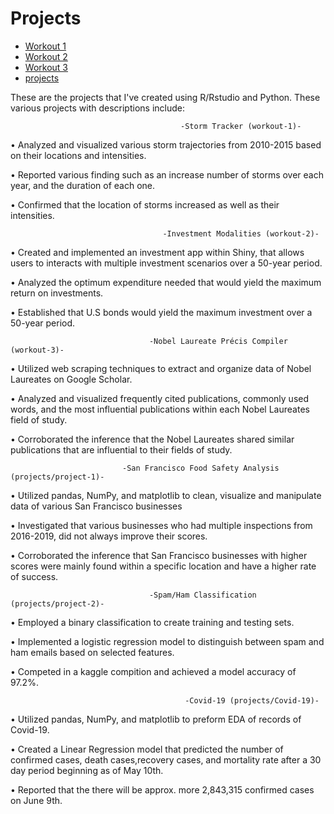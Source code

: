 # Projects


- [Workout 1](workout-1)
- [Workout 2](workout-2)
- [Workout 3](workout-3)
- [projects](projects)

These are the projects that I've created using R/Rstudio and Python. These various projects with descriptions include:
      
                                          -Storm Tracker (workout-1)-


• Analyzed and visualized various storm trajectories from 2010-2015 based on their locations and intensities.

• Reported various finding such as an increase number of storms over each year, and the duration of each one.

• Confirmed that the location of storms increased as well as their intensities.

                                      -Investment Modalities (workout-2)-


• Created and implemented an investment app within Shiny, that allows users to interacts with multiple
investment scenarios over a 50-year period.

• Analyzed the optimum expenditure needed that would yield the maximum return on investments.

• Established that U.S bonds would yield the maximum investment over a 50-year period.

                                   -Nobel Laureate Précis Compiler (workout-3)-


• Utilized web scraping techniques to extract and organize data of Nobel Laureates on Google Scholar.

• Analyzed and visualized frequently cited publications, commonly used words, and the most influential
publications within each Nobel Laureates field of study.

• Corroborated the inference that the Nobel Laureates shared similar publications that are influential to their
fields of study.

                             -San Francisco Food Safety Analysis (projects/project-1)-


• Utilized pandas, NumPy, and matplotlib to clean, visualize and manipulate data of various San Francisco
businesses

• Investigated that various businesses who had multiple inspections from 2016-2019, did not always improve
their scores.

• Corroborated the inference that San Francisco businesses with higher scores were mainly found within a
specific location and have a higher rate of success.


                                   -Spam/Ham Classification (projects/project-2)-
                               
• Employed a binary classification to create training and testing sets.

• Implemented a logistic regression model to distinguish between spam and ham emails based on selected features.

• Competed in a kaggle compition and achieved a model accuracy of 97.2%.

                                                
                                           -Covid-19 (projects/Covid-19)-

• Utilized pandas, NumPy, and matplotlib to preform EDA of records of Covid-19.

• Created a Linear Regression model that predicted the number of confirmed cases, death cases,recovery cases, and mortality rate after a 30 day period beginning as of May 10th.

• Reported that the there will be approx. more 2,843,315 confirmed cases on June 9th.

